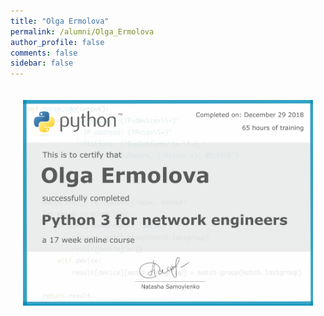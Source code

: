 ```yaml
---
title: "Olga Ermolova"
permalink: /alumni/Olga_Ermolova
author_profile: false
comments: false
sidebar: false
---
```


<div style="padding: 20px;">
  <img src="https://raw.githubusercontent.com/pyneng/pyneng.github.io/master/alumni/Olga_Ermolova.png" alt="Python for network engineers">
</div>

